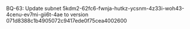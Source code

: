 BQ-63: Update subnet 5kdm2-62fc6-fwnja-hutkz-ycsnm-4z33i-woh43-4cenu-ev7mi-gii6t-4ae to version 071d8388c1b4905072c9417ede0f75cea4002600
